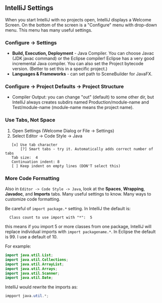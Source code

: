 ## IntelliJ Settings

When you start IntelliJ with no projects open, IntelliJ displays a Welcome Screen.  On the bottom of the screen is a "Configure" menu with drop-down menu.  This menu has many useful settings.

### Configure -> Settings

* **Build, Execution, Deployment** - Java Compiler.  You can choose Javac (JDK javac command) or the Eclipse compiler!  Eclipse has a very good incremental Java compiler.  You can also set the Project bytecode version. (Better to set this in a specific project.)
* **Languages & Frameworks** - can set path to SceneBuilder for JavaFX.

### Configure -> Project Defaults -> Project Structure

* Compiler Output: you can change "out" (default) to some other dir, but IntelliJ always creates subdirs named Production/module-name and Test/module-name (module-name means the project name).


### Use Tabs, Not Space

1. Open Settings (Welcome Dialog or File -> Settings)
2. Select Editor -> Code Style -> Java
```
   [x] Use tab character
       [?] Smart tabs - try it. Automatically adds correct number of tabs
   Tab size:  4
   Continuation indent: 8
   [ ] Keep indent on empty lines (DON'T select this)
```

### More Code Formatting

Also in `Editor -> Code Style -> Java`, look at the **Spaces**, **Wrapping**, **Javadoc**, and **Imports** tabs.  Many useful settings to know.  Many ways to customize code formatting.

Be careful of `import package.*` setting.  In IntelliJ the default is:
```
  Class count to use import with "*":  5
```

this means if you import 5 or more classes from one package, IntelliJ will replace individual imports with `import packagename.*`.  In Eclipse the default is 99.  I use a default of 10.

For example:
```java
import java.util.List;
import java.util.Collections;
import java.util.ArrayList;
import java.util.Arrays;
import java.util.Scanner;
import java.util.Date;
```
IntelliJ would rewrite the imports as:
```java
impport java.util.*;
```


